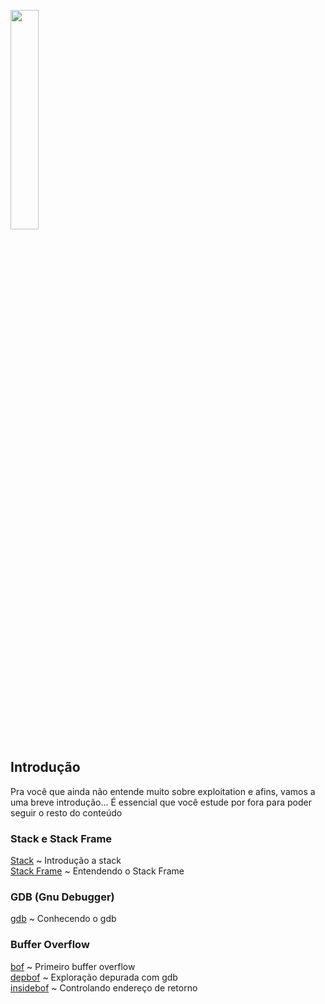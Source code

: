 <img width="30%" src="https://i.imgur.com/CGV9DU1.png"></img>

## Introdução
Pra você que ainda não entende muito sobre exploitation e afins, vamos a uma breve introdução... É essencial que você estude por fora para poder seguir o resto do conteúdo<br>

### Stack e Stack Frame
[Stack](intro/stack.md) ~ Introdução a stack<br>
[Stack Frame](intro/stackf.md) ~ Entendendo o Stack Frame

### GDB (Gnu Debugger)
[gdb](dbg/gdb.md) ~ Conhecendo o gdb<br>

### Buffer Overflow
[bof](bof/bof.md) ~ Primeiro buffer overflow<br>
[depbof](bof/depbof.md) ~ Exploração depurada com gdb<br>
[insidebof](bof/insidebof.md) ~ Controlando endereço de retorno<br>
